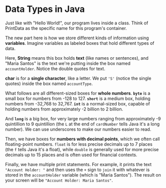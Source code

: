 # Data Types in Java

Just like with "Hello World!", our program lives inside a class. Think of PrintData as the specific name for this program's container.

The new part here is how we store different kinds of information using **variables**. Imagine variables as labeled boxes that hold different types of data.

Here, **String** means this box holds **text** (like names or sentences), and "Maria Santos" is the text we're putting inside the box named `accountHolder`. Notice the double quotes for text.

**char** is for a **single character**, like a letter. We put `'S'` (notice the single quotes) inside the box named `accountType`.

What follows are all different-sized boxes for **whole numbers**. **`byte`** is a small box for numbers from -128 to 127. **`short`** is a medium box, holding numbers from -32,768 to 32,767. **`int`** is a normal-sized box, capable of holding numbers from approximately -2 billion to 2 billion.

And **`long`** is a big box, for very large numbers ranging from approximately -9 quintillion to 9 quintillion (the `L` at the end of `cardNumber` tells Java it's a long number). We can use underscores to make our numbers easier to read.

Then, we have boxes for **numbers with decimal points**, which we often call floating-point numbers. `float` is for less precise decimals up to 7 places (the `f` tells Java it's a float), while `double` is generally used for more precise decimals up to 15 places and is often used for financial contexts.

Finally, we have multiple print statements. For example, it prints the text `"Account Holder: "` and then uses the `+` sign to `join` it with whatever is stored in the `accountHolder` variable (which is "Maria Santos"). The result on your screen will be `"Account Holder: Maria Santos"`.
